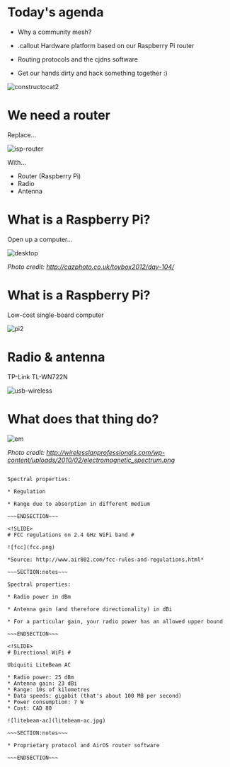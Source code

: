 <!SLIDE bullets>
# Today's agenda #

* Why a community mesh?

* .callout Hardware platform based on our Raspberry Pi router

* Routing protocols and the cjdns software

* Get our hands dirty and hack something together :)

<!SLIDE>

![constructocat2](constructocat2.jpg)

<!SLIDE>
# We need a router #

Replace...

![isp-router](isp-router.jpg)

With...

* Router (Raspberry Pi)
* Radio
* Antenna

<!SLIDE>
# What is a Raspberry Pi? #

Open up a computer...

![desktop](desktop.jpg)

*Photo credit: http://cazphoto.co.uk/toybox2012/day-104/*

<!SLIDE>
# What is a Raspberry Pi? #

Low-cost single-board computer

![pi2](pi2.jpg)

<!SLIDE>
# Radio & antenna #

TP-Link TL-WN722N

![usb-wireless](usb-wireless.jpg)

<!SLIDE>
# What does that thing do? #

![em](em.png)

*Photo credit: http://wirelesslanprofessionals.com/wp-content/uploads/2010/02/electromagnetic_spectrum.png*

~~~SECTION:notes~~~

Spectral properties:

* Regulation

* Range due to absorption in different medium

~~~ENDSECTION~~~

<!SLIDE>
# FCC regulations on 2.4 GHz WiFi band #

![fcc](fcc.png)

*Source: http://www.air802.com/fcc-rules-and-regulations.html*

~~~SECTION:notes~~~

Spectral properties:

* Radio power in dBm

* Antenna gain (and therefore directionality) in dBi

* For a particular gain, your radio power has an allowed upper bound

~~~ENDSECTION~~~

<!SLIDE>
# Directional WiFi #

Ubiquiti LiteBeam AC

* Radio power: 25 dBm
* Antenna gain: 23 dBi
* Range: 10s of kilometres
* Data speeds: gigabit (that's about 100 MB per second)
* Power consumption: 7 W
* Cost: CAD 80

![litebeam-ac](litebeam-ac.jpg)

~~~SECTION:notes~~~

* Proprietary protocol and AirOS router software

~~~ENDSECTION~~~
